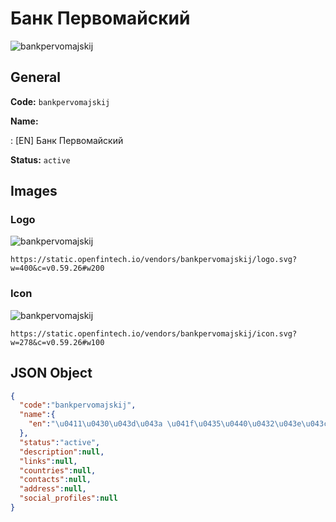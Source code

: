 
# Банк Первомайский 
![bankpervomajskij](https://static.openfintech.io/vendors/bankpervomajskij/logo.svg?w=400&c=v0.59.26#w200)  

## General 
 
**Code:** `bankpervomajskij` 
 
**Name:** 
 
:	[EN] Банк Первомайский 
 
**Status:** `active` 
 

## Images 

### Logo 
 
![bankpervomajskij](https://static.openfintech.io/vendors/bankpervomajskij/logo.svg?w=400&c=v0.59.26#w200)  

```
https://static.openfintech.io/vendors/bankpervomajskij/logo.svg?w=400&c=v0.59.26#w200
```  

### Icon 
 
![bankpervomajskij](https://static.openfintech.io/vendors/bankpervomajskij/icon.svg?w=278&c=v0.59.26#w100)  

```
https://static.openfintech.io/vendors/bankpervomajskij/icon.svg?w=278&c=v0.59.26#w100
```  

## JSON Object 

```json
{
  "code":"bankpervomajskij",
  "name":{
    "en":"\u0411\u0430\u043d\u043a \u041f\u0435\u0440\u0432\u043e\u043c\u0430\u0439\u0441\u043a\u0438\u0439"
  },
  "status":"active",
  "description":null,
  "links":null,
  "countries":null,
  "contacts":null,
  "address":null,
  "social_profiles":null
}
```  
